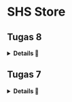 # SHS Store

## Tugas 8

<details>
<summary><b>Details 📃</b></summary>

### Jelaskan perbedaan antara Navigator.push() dan Navigator.pushReplacement(), disertai dengan contoh mengenai penggunaan kedua metode tersebut yang tepat!
1. **Navigator.push()**
    - **Pengertian:** Metode `Navigator.push()` digunakan untuk menambahkan `Route` baru ke tumpukan navigator, yang memungkinkan pengguna untuk kembali ke `Route` sebelumnya melalui tombol back atau gestur kembali.
    - **Contoh:** Aplikasi yang memiliki daftar produk, ketika ingin melihat detail dari sebuah produk. Dapat akan menggunakan Navigator.push() untuk menavigasi ke halaman detail produk
    
2. **Navigator.pushReplacement()**
    - **Pengertian:** Metode `Navigator.pushReplacement()` digunakan untuk menggantikan `Route` saat ini dengan `Route` baru pada tumpukan navigator. Ini berguna ketika Anda tidak ingin pengguna kembali ke `Route` sebelumnya.
    - **Contoh:** Sebuah kasus penggunaan yang umum adalah dalam proses login atau logout. Setelah pengguna berhasil login, Anda mungkin tidak ingin mereka kembali ke halaman login lagi dengan menekan tombol back

### Jelaskan masing-masing layout widget pada Flutter dan konteks penggunaannya masing-masing!
1. **Container:** Digunakan untuk mendekorasi child widget-nya dengan warna, border, margin, dan padding. Juga dapat digunakan untuk transformasi geometrik.
2. **Column & Row:** Digunakan untuk layout dalam bentuk vertikal (Column) atau horizontal (Row). Baik Column maupun Row dapat memiliki beberapa child widgets.
3. **Stack:** Memungkinkan widget untuk ditumpuk di atas satu sama lain. Berguna untuk posisi widget di atas widget lainnya, seperti latar belakang dengan teks di atasnya.
4. **Wrap:** Mirip dengan Row atau Column tetapi bisa otomatis beralih ke baris atau kolom berikutnya jika tidak ada ruang.
5. **Padding:** Memberikan padding pada child widget-nya, yaitu memberikan spasi tambahan di sekitar widget.
6. **Align & Center:** Digunakan untuk menentukan posisi widget-nya dalam parent widget. Center akan menengahkan child di dalamnya.
7. **Expanded & Flexible:** Memberi child widget fleksibilitas dalam hal ukuran, dengan mengisi ruang yang tersedia atau menyesuaikan ukurannya sesuai dengan faktor flex.
8. **ListView:** Digunakan untuk membuat daftar scrollable yang dapat menampung banyak children.
9. **GridView:** Layout dalam bentuk grid yang scrollable, berguna untuk menampilkan banyak data dalam bentuk grid.
10. **ConstrainedBox & SizedBox:** Digunakan untuk membatasi ukuran widget child, bisa secara spesifik atau dengan batasan tertentu.
11. **AspectRatio:** Memaksa child widget-nya untuk memiliki aspek rasio tertentu.
12. **FractionallySizedBox:** Mengatur ukuran widget child-nya menjadi persentase tertentu dari ukuran parent widget-nya.
13. **Table:** Menata widgets dalam format tabel dengan baris dan kolom yang tetap.
14. **Flow:** Memberikan kontrol penataan yang lebih kompleks, bisa membuat layout yang tidak bisa dibuat dengan Row atau Column.
15. **RichText:** Memungkinkan kombinasi teks dengan gaya yang berbeda-beda di dalam satu paragraf.

### Sebutkan apa saja elemen input pada form yang kamu pakai pada tugas kali ini dan jelaskan mengapa kamu menggunakan elemen input tersebut!
1. **TextFormField untuk Nama Item:**
    Alasan Penggunaan: Input ini digunakan untuk mengumpulkan nama item yang akan ditambahkan. Ini merupakan informasi dasar yang diperlukan untuk setiap item dalam toko.
2. **TextFormField untuk Amount:**
    Alasan Penggunaan: Input ini dirancang untuk mengumpulkan jumlah atau kuantitas item. Menggunakan input teks yang dikonversi ke integer memungkinkan validasi input untuk memastikan bahwa pengguna memasukkan nilai numerik.
3. **TextFormField untuk Deskripsi:**
    Alasan Penggunaan: Input ini digunakan untuk mendapatkan deskripsi tambahan tentang item. Deskripsi ini dapat berisi informasi yang lebih detail yang tidak tertangkap hanya dengan nama item, seperti ukuran, warna, atau fitur spesifik lainnya.

### Bagaimana penerapan clean architecture pada aplikasi Flutter?
Penerapan clean architecture pada aplikasi Flutter bertujuan untuk memisahkan kode menjadi lapisan-lapisan yang tidak tergantung secara langsung satu sama lain, sehingga memudahkan dalam pengujian, pemeliharaan, dan skalabilitas aplikasi. Berikut ini adalah lapisan-lapisan umum dalam clean architecture yang bisa diaplikasikan pada Flutter:
1. **Presentation Layer:** Menyimpan semua kode yang berhubungan dengan UI
2. **Domain Layer:** Lapisan inti yang menentukan bisnis logika aplikasi
3. **Data Layer:** Mengimplementasikan `Repository Interfaces` yang didefinisikan di domain layer
4. **Infrastructure Layer (opsional):** Ekstensi dari data layer

### Jelaskan bagaimana cara kamu mengimplementasikan checklist di atas secara step-by-step! (bukan hanya sekadar mengikuti tutorial)\
1. Membuat minimal satu halaman baru pada aplikasi, yaitu halaman formulir tambah item baru dengan ketentuan sebagai berikut:
    Buat file `shoplist_form.dart` pada direktori `lib`
    ```
    import 'package:flutter/material.dart';
    import 'package:stock_els/widgets/left_drawer.dart';

    class ShopFormPage extends StatefulWidget {
        const ShopFormPage({super.key});

        @override
        State<ShopFormPage> createState() => _ShopFormPageState();
    }

    class _ShopFormPageState extends State<ShopFormPage> {
        @override
        Widget build(BuildContext context) {
            return Placeholder();
        }
    }
    ```
2. Memakai minimal tiga elemen input, yaitu `name`, `amount`, `description`. Tambahkan elemen input sesuai dengan model pada aplikasi tugas Django yang telah kamu buat.
    Edit class `_ShopFormPageState` di file `shoplist_form.dart`
    ```
    class _ShopFormPageState extends State<ShopFormPage> {
        final _formKey = GlobalKey<FormState>();
        String _name = "";
        int _price = 0;
        int _size = 0;
        int _amount = 0;
        String _description = "";
        @override
        Widget build(BuildContext context) {
            return Scaffold(
                appBar: AppBar(
                    title: const Center(
                    child: Text(
                        'Form Tambah Item',
                    ),
                    ),
                    backgroundColor: Colors.indigo,
                    foregroundColor: Colors.white,
                ),
                drawer: const LeftDrawer(),
                body: Form(
                    key: _formKey,
                    child: SingleChildScrollView(
                        child: Column(
                            crossAxisAlignment: CrossAxisAlignment.start,
                            children: [
                                Padding(
                                padding: const EdgeInsets.all(8.0),
                                child: TextFormField(
                                    decoration: InputDecoration(
                                        hintText: "Nama Item",
                                        labelText: "Nama Item",
                                        border: OutlineInputBorder(
                                            borderRadius: BorderRadius.circular(5.0),
                                        ),
                                    ),
                                    onChanged: (String? value) {
                                        setState(() {
                                            _name = value!;
                                        });
                                    },
                                    validator: (String? value) {
                                        if (value == null || value.isEmpty) {
                                            return "Nama tidak boleh kosong!";
                                        }
                                        return null;
                                    },
                                ),
                                ),
                                Padding(
                                    padding: const EdgeInsets.all(8.0),
                                    child: TextFormField(
                                        decoration: InputDecoration(
                                            hintText: "Harga",
                                            labelText: "Harga",
                                            border: OutlineInputBorder(
                                                borderRadius: BorderRadius.circular(5.0),
                                            ),
                                        ),
                                        onChanged: (String? value) {
                                            setState(() {
                                                _price = int.parse(value!);
                                            });
                                        },
                                        validator: (String? value) {
                                            if (value == null || value.isEmpty) {
                                                return "Harga tidak boleh kosong!";
                                            }
                                            if (int.tryParse(value) == null) {
                                                return "Harga harus berupa angka!";
                                            }
                                            return null;
                                        },
                                    ),
                                ),
                                Padding(
                                    padding: const EdgeInsets.all(8.0),
                                    child: TextFormField(
                                        decoration: InputDecoration(
                                            hintText: "Ukuran",
                                            labelText: "Ukuran",
                                            border: OutlineInputBorder(
                                                borderRadius: BorderRadius.circular(5.0),
                                            ),
                                        ),
                                        onChanged: (String? value) {
                                            setState(() {
                                                _size = int.parse(value!);
                                            });
                                        },
                                        validator: (String? value) {
                                            if (value == null || value.isEmpty) {
                                                return "Ukuran tidak boleh kosong!";
                                            }
                                            if (int.tryParse(value) == null) {
                                                return "Ukuran harus berupa angka!";
                                            }
                                            return null;
                                        },
                                    ),
                                ),
                                Padding(
                                    padding: const EdgeInsets.all(8.0),
                                    child: TextFormField(
                                        decoration: InputDecoration(
                                            hintText: "Jumlah",
                                            labelText: "Jumlah",
                                            border: OutlineInputBorder(
                                                borderRadius: BorderRadius.circular(5.0),
                                            ),
                                        ),
                                        onChanged: (String? value) {
                                            setState(() {
                                                _amount = int.parse(value!);
                                            });
                                        },
                                        validator: (String? value) {
                                            if (value == null || value.isEmpty) {
                                                return "Jumlah tidak boleh kosong!";
                                            }
                                            if (int.tryParse(value) == null) {
                                                return "Jumlah harus berupa angka!";
                                            }
                                            return null;
                                        },
                                    ),
                                ),
                                Padding(
                                    padding: const EdgeInsets.all(8.0),
                                    child: TextFormField(
                                        decoration: InputDecoration(
                                            hintText: "Deskripsi",
                                            labelText: "Deskripsi",
                                            border: OutlineInputBorder(
                                                borderRadius: BorderRadius.circular(5.0),
                                            ),
                                        ),
                                        onChanged: (String? value) {
                                            setState(() {
                                                _description = value!;
                                            });
                                        },
                                    ),
                                ),
                            ]
                        )
                    ),
                ),
            );
        }
    }
    ```
3. Memiliki sebuah tombol `Save`
    Edit bagian `return Scaffold(...)` pada file `shoplist_form.dart`
    ```
    Align(
        alignment: Alignment.bottomCenter,
        child: Padding(
            padding: const EdgeInsets.all(8.0),
            child: ElevatedButton(
                style: ButtonStyle(
                    backgroundColor:
                        MaterialStateProperty.all(Colors.green[900]),
                ),
                onPressed: () {
                    if (_formKey.currentState!.validate()) {
                    showDialog(
                        context: context,
                        builder: (context) {
                        return AlertDialog(
                            title: const Text('Item berhasil tersimpan!'),
                            content: SingleChildScrollView(
                            child: Column(
                                crossAxisAlignment:
                                    CrossAxisAlignment.start,
                                children: [
                                Text('Nama: $_name'),
                                Text('Harga: $_price'),
                                Text('Ukuran: $_size'),
                                Text('Jumlah: $_amount'),
                                Text('Deskripsi: $_description'),
                                // TODO: Munculkan value-value lainnya
                                ],
                            ),
                            ),
                            actions: [
                            TextButton(
                                child: const Text('OK'),
                                onPressed: () {
                                Navigator.pop(context);
                                },
                            ),
                            ],
                        );
                        },
                    );
                    _formKey.currentState!.reset();
                    }
                },
                child: const Text(
                    "Save",
                    style: TextStyle(color: Colors.white),
                ),
            ),
        ),
    ),
    ```
4. Setiap elemen input di formulir juga harus divalidasi dengan ketentuan sebagai berikut:
    - Setiap elemen input tidak boleh kosong.
        ```
        validator: (String? value) {
            if (value == null || value.isEmpty) {
                return "Nama tidak boleh kosong!";
            }
            return null;
        },
        ```
    - Setiap elemen input harus berisi data dengan tipe data atribut modelnya.
        ```
        validator: (String? value) {
            if (value == null || value.isEmpty) {
                return "Amount tidak boleh kosong!";
            }
            if (int.tryParse(value) == null) {
                return "Amount harus berupa angka!";
            }
            return null;
        },
        ```
5. Mengarahkan pengguna ke halaman form tambah item baru ketika menekan tombol Tambah Item pada halaman utama.
    Tambah drawer di `main.dart`
    ```
    import 'package:stock_els/widgets/left_drawer.dart';
    ...
    drawer: const LeftDrawer(),
    ...
    ```
    Tambahkan navigator di `shop_card.dart`
    ```
    if (item.name == "Tambah Item") {
        Navigator.push(
            context,
            MaterialPageRoute(builder: (context) => ShopFormPage()),
        );
    }
    ```
6. Memunculkan data sesuai isi dari formulir yang diisi dalam sebuah pop-up setelah menekan tombol Save pada halaman formulir tambah item baru.
    Edit class `_ShopFormPageState` di `shoplist_form.dart`
    ```
    onPressed: () {
        if (_formKey.currentState!.validate()) {
        showDialog(
            context: context,
            builder: (context) {
                return AlertDialog(
                    title: const Text('Item berhasil tersimpan'),
                    content: SingleChildScrollView(
                        child: Column(
                            crossAxisAlignment:
                                CrossAxisAlignment.start,
                            children: [
                            Text('Nama: $_name'),
                            Text('Amount: $_amount'),
                            Text('Deskripsi: $_description'),
                            ],
                        ),
                    ),
                    actions: [
                        TextButton(
                            child: const Text('OK'),
                            onPressed: () {
                            Navigator.pop(context);
                            },
                        ),
                    ],
                );
            },
        )}
    }
    ```
7. Membuat sebuah drawer pada aplikasi dengan ketentuan sebagai berikut:
    - Drawer minimal memiliki dua buah opsi, yaitu `Halaman Utama` dan `Tambah Item`.
        Edit class `LeftDrawer` di `left_drawer.dart`
        ```
        ListTile(
            leading: const Icon(Icons.home_outlined),
            title: const Text('Halaman Utama'),
            onTap: (),
        ),
        ListTile(
            leading: const Icon(Icons.add_shopping_cart),
            title: const Text('Tambah Item'),
            onTap: (),
        ),
        ```
    - Ketika memiih opsi `Halaman Utama`, maka aplikasi akan mengarahkan pengguna ke halaman utama.
        Edit class `LeftDrawer` di `left_drawer.dart`
        ```
        onTap: () {
            Navigator.pushReplacement(
                context,
                MaterialPageRoute(
                    builder: (context) => MyHomePage(),
                ));
        },
        ```
    - Ketika memiih opsi (`Tambah Item`), maka aplikasi akan mengarahkan pengguna ke halaman form tambah item baru.
        Edit class `LeftDrawer` di `left_drawer.dart`
        ```
        onTap: () {
            Navigator.pushReplacement(
                context,
                MaterialPageRoute(
                    builder: (context) => ShopFormPage(),
                ));
        },
        ```

</details>

## Tugas 7

<details>
<summary><b>Details 📃</b></summary>

### Apa perbedaan utama antara stateless dan stateful widget dalam konteks pengembangan aplikasi Flutter?
1. **StatelessWidget**
    - Tidak Berubah: Sebuah StatelessWidget tidak dapat mengubah statenya selama masa hidupnya. Ini berarti bahwa setelah widget dibuat, nilai-nilai dan konfigurasinya tetap sama.
    - Sederhana dan Cepat: Karena tidak ada manajemen state, pembuatan ulang widget (rebuilding) berlangsung dengan sangat cepat.
    - Contoh Penggunaan: Cocok untuk bagian UI yang sederhana dan tidak berubah, seperti ikon, teks, dan gambar yang statis.
2. **StatefulWidget**
    - Dinamis: Sebuah StatefulWidget mampu mengubah statenya sepanjang masa hidupnya. Ini berarti bahwa widget dapat memperbarui UI berdasarkan interaksi pengguna atau data eksternal.
    - Lebih Kompleks: Dibandingkan dengan StatelessWidget, StatefulWidget memerlukan manajemen state yang lebih kompleks. Ini mempengaruhi performa terutama jika banyak pembaruan state terjadi.
    - Pemeliharaan State: StatefulWidgets memiliki objek state terpisah yang menyimpan state. Objek state ini bertahan meski terjadi hot reload dan pembuatan ulang widget.
    - Contoh Penggunaan: Cocok untuk bagian UI yang memerlukan interaksi pengguna atau pembaruan data, seperti formulir, animasi, atau timer.

### Sebutkan seluruh widget yang kamu gunakan untuk menyelesaikan tugas ini dan jelaskan fungsinya masing-masing.
1. **MyHomePage:** Kelas ini merepresentasikan halaman utama aplikasi Anda. Ia mengextends StatelessWidget, yang berarti ia tidak mempertahankan state apapun antar pemanggilan build.
2. **Scaffold:** Widget yang menyediakan struktur dasar tampilan visual untuk aplikasi, termasuk AppBar, body, dan floatingActionButton.
3. **AppBar:** Sebuah Material Design app bar. Biasanya digunakan untuk menampilkan judul aplikasi, branding, atau navigasi.
4. **Text:** Widget yang menampilkan serangkaian karakter dengan gaya yang dapat disesuaikan.
5. **SingleChildScrollView:** Sebuah box yang dapat scroll, yang cocok untuk box tunggal yang akan memiliki beberapa anak tetapi tidak semua anak terlihat sekaligus.
6. **Padding:** Widget yang memberikan padding pada widget anaknya.
7. **Column:** Sebuah box yang menampilkan anak-anaknya dalam urutan vertikal.
8. **GridView:** Sebuah scrollable grid yang menampilkan widget sebagai tiles.
9. **ShopCard:** Kelas widget buatan sendiri yang menerima objek ShopItem dan menampilkan informasinya dalam bentuk card.
10. **Material:** Sebuah widget yang memberikan tampilan berdasarkan Material Design.
11. **InkWell:** Sebuah rectangle area yang dapat diklik dan memberikan efek visual saat ditekan.
12. **Container:** Sebuah box yang mengandung widget lain dan dapat diatur untuk memberikan padding, margin, ukuran, dan lain-lain.
13. **Icon:** Widget yang menampilkan sebuah ikon Material Design.
14. **Center:** Sebuah widget yang menengahkan widget anaknya.

### Jelaskan bagaimana cara kamu mengimplementasikan checklist di atas secara step-by-step (bukan hanya sekadar mengikuti tutorial)
1. **Membuat sebuah program Flutter baru dengan tema inventory seperti tugas-tugas sebelumnya.**
    - Jalankan *command* `flutter create shs_store` untuk *generate* proyek Flutter
    - Masuk ke dalam direktori proyek tersebut dengan *command* `cd shs_store`
2. **Membuat tiga tombol sederhana dengan ikon dan teks**
    - Pada `main.dart`hapus `MyHomePage(title: 'Flutter Demo Home Page')` menjadi `MyHomePage()`
    - Pada `menu.dart`:
    - Tambahkan teks dan card dengan menambahkan barang-barang yang dijual. Define tipe pada list seperti berikut:
        ```
        class ShopItem {
            final String name;
            final IconData icon;

            ShopItem(this.name, this.icon);
        }
        ```
    - Ubah sifat widget halaman dari stateful menjadi stateless. Lakukan perubahan pada bagian `({super.key, required this.title})` menjadi `({Key? key}) : super(key: key);`. Selain itu, tambahkan barang-barang yang dijual (nama, harga, dan icon barang tersebut) dengan code berikut:
        ```
        final List<ShopItem> items = [
            ShopItem("Lihat Item", Icons.checklist),
            ShopItem("Tambah Item", Icons.add_shopping_cart),
            ShopItem("Logout", Icons.logout),
        ];
        ```
    - Lalu ubah method @override `Widget build(BuildContext context)` hingga menjadi seperti ini:
        ```
        @override
        Widget build(BuildContext context) {
            return Scaffold(
                appBar: AppBar(
                    title: const Text(
                    'SHS store',
                    style: TextStyle(color: Colors.white),
                    ),
                    backgroundColor: Colors.indigo,
                    elevation: 5,
                    shadowColor: Colors.black,
                ),
                body: SingleChildScrollView(
                    // Widget wrapper yang dapat discroll
                    child: Padding(
                        padding: const EdgeInsets.all(10.0),
                        child: Column(
                            children: <Widget>[
                                const Padding(
                                    padding: EdgeInsets.only(top: 10.0, bottom: 10.0),
                                    child: Text(
                                        'SHS Store',
                                        textAlign: TextAlign.center,
                                        style: TextStyle(
                                            fontSize: 30,
                                            fontWeight: FontWeight.bold,
                                        ),
                                    ),
                                ),
                                // Grid layout
                                GridView.count(
                                    // Container pada card kita.
                                    primary: true,
                                    padding: const EdgeInsets.all(20),
                                    crossAxisSpacing: 10,
                                    mainAxisSpacing: 10,
                                    crossAxisCount: 3,
                                    shrinkWrap: true,
                                    children: items.map((ShopItem item) {
                                        // Iterasi untuk setiap item
                                        return ShopCard(item);
                                    }).toList(),
                                ),
                            ],
                        ),
                    ),
                ),
            );
        }
        ```
    - Tampilkan card dengan membuat widget stateless baru:
        ```
        class ShopCard extends StatelessWidget {
            final ShopItem item;

            const ShopCard(this.item, {super.key}); // Constructor

            @override
            Widget build(BuildContext context) {
                return Material(
                color: Colors.indigo,
                child: InkWell(
                    child: Container(
                    // Container untuk menyimpan Icon dan Text
                    padding: const EdgeInsets.all(8),
                    child: Center(
                        child: Column(
                        mainAxisAlignment: MainAxisAlignment.center,
                        children: [
                            Icon(
                            item.icon,
                            color: Colors.white,
                            size: 30.0,
                            ),
                            const Padding(padding: EdgeInsets.all(3)),
                            Text(
                            item.name,
                            textAlign: TextAlign.center,
                            style: const TextStyle(color: Colors.white),
                            ),
                        ],
                        ),
                    ),
                    ),
                ),
                );
            }
            }
        ```
2. **Memunculkan Snackbar**
    - Di `menu.dart` pada `class ShopCard extends StatelessWidget` tambahkan pada method override hingga menjadi seperti di bawah ini:
    ```
    @override
    Widget build(BuildContext context){
        return Material(
            ....
            child: InkWell(
                onTap: () {
                // Memunculkan SnackBar ketika diklik
                ScaffoldMessenger.of(context)
                    ..hideCurrentSnackBar()
                    ..showSnackBar(SnackBar(
                        content: Text("Kamu telah menekan tombol ${item.name}!")));
                },
                ....
            )
        )
    }
               
    ```
4. Bonus
    - Buat parameter baru
    ```
    final List<ShopItem> items = [
        ShopItem("Lihat Item", Icons.checklist, Colors.lightGreen),
        ShopItem("Tambah Item", Icons.add_shopping_cart, Colors.lightBlue),
        ShopItem("Logout", Icons.logout, Colors.redAccent),
    ];
    ```
    ```
    class ShopItem {
        final String name;
        final IconData icon;
        final Color color; // Menambahkan field baru untuk warna

        ShopItem(this.name, this.icon, this.color);
    }
    ```
    - Tambahkan warna yang diinginkan pada class `ShopCard`
    ```
    class ShopCard extends StatelessWidget {
        final ShopItem item;

        const ShopCard(this.item, {super.key}); // Constructor

        @override
        Widget build(BuildContext context) {
            return Material(
            color: item.color, // Menggunakan warna dari item
            // (Sisa kode yang sama seperti sebelumnya)
            );
        }
    }
    ```
</details>